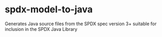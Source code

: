 # spdx-model-to-java
Generates Java source files from the SPDX spec version 3+ suitable for inclusion in the SPDX Java Library
